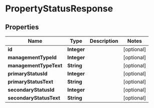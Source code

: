 

# PropertyStatusResponse


## Properties

| Name | Type | Description | Notes |
|------------ | ------------- | ------------- | -------------|
|**id** | **Integer** |  |  [optional] |
|**managementTypeId** | **Integer** |  |  [optional] |
|**managementTypeText** | **String** |  |  [optional] |
|**primaryStatusId** | **Integer** |  |  [optional] |
|**primaryStatusText** | **String** |  |  [optional] |
|**secondaryStatusId** | **Integer** |  |  [optional] |
|**secondaryStatusText** | **String** |  |  [optional] |



